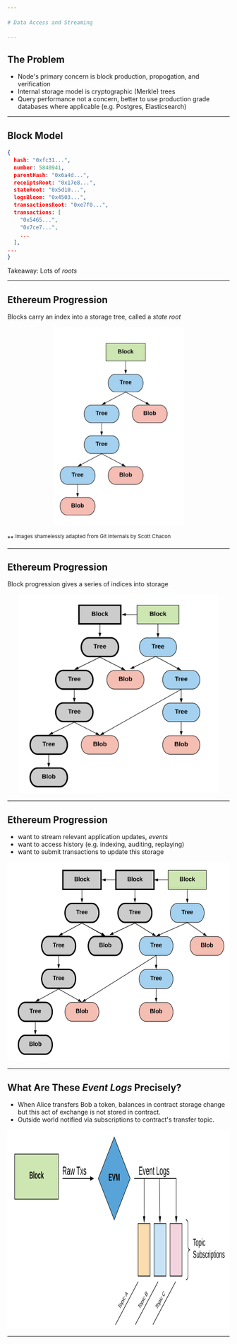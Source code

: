 ```yaml
---

# Data Access and Streaming

---
```


## The Problem

- Node's primary concern is block production, propogation, and verification
- Internal storage model is cryptographic (Merkle) trees
- Query performance not a concern, better to use production grade databases where applicable (e.g. Postgres, Elasticsearch)

---

## Block Model

```json
{
  hash: "0xfc31...",
  number: 5840941,
  parentHash: "0x6a4d...",
  receiptsRoot: "0x17e8...",
  stateRoot: "0x5d10...",
  logsBloom: "0x4503...",
  transactionsRoot: "0xe7f0...",
  transactions: [
    "0x5465...",
    "0x7ce7...",
    ...
  ],
...
}
```
Takeaway: Lots of *roots*

---

## Ethereum Progression

Blocks carry an index into a storage tree, called a *state root*
<center>
<a href="https://raw.githubusercontent.com/f-o-a-m/recurse-presentation/master/images/foam-architecture.png">
<img src="images/bc-tree1.png" height="450">
</a>
</center>

** <sup>Images shamelessly adapted from Git Internals by Scott Chacon</sup>

---

## Ethereum Progression

Block progression gives a series of indices into storage
<center>
<a href="https://raw.githubusercontent.com/f-o-a-m/recurse-presentation/master/images/foam-architecture.png">
<img src="images/bc-tree2.png" height="450">
</a>
</center>

---

## Ethereum Progression

- want to stream relevant application updates, *events*
- want to access history (e.g. indexing, auditing, replaying)
- want to submit transactions to update this storage
<center>
<a href="https://raw.githubusercontent.com/f-o-a-m/recurse-presentation/master/images/foam-architecture.png">
<img src="images/bc-tree3.png" height="450">
</a>
</center>

---

## What Are These *Event Logs* Precisely?
- When Alice transfers Bob a token, balances in contract storage change but this act of exchange is not stored in contract.
- Outside world notified via subscriptions to contract's transfer topic.

<center>
<a href="https://raw.githubusercontent.com/f-o-a-m/recurse-presentation/master/images/foam-architecture.png">
<img src="images/evm-logs.png" height="450">
</a>
</center>

---

